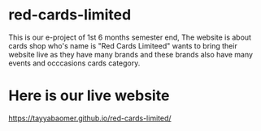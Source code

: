 # red-cards-limited
This is our e-project of 1st 6 months semester end, The website is about cards shop who's name is "Red Cards Limiteed"  wants to bring their website live as they have many brands and these brands also have many events and occcasions cards category.


# Here is our live website
https://tayyabaomer.github.io/red-cards-limited/
